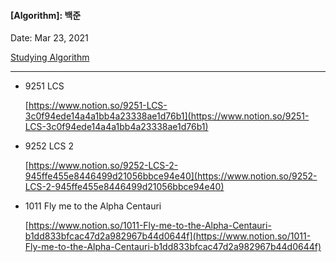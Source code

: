 #### [Algorithm]: 백준

Date: Mar 23, 2021

[Studying Algorithm](https://www.notion.so/Studying-Algorithm-227a7212f53d43c299d3a816b1d80d8d)

---

- 9251 LCS

  [https://www.notion.so/9251-LCS-3c0f94ede14a4a1bb4a23338ae1d76b1](https://www.notion.so/9251-LCS-3c0f94ede14a4a1bb4a23338ae1d76b1)

- 9252 LCS 2

  [https://www.notion.so/9252-LCS-2-945ffe455e8446499d21056bbce94e40](https://www.notion.so/9252-LCS-2-945ffe455e8446499d21056bbce94e40)

- 1011 Fly me to the Alpha Centauri

  [https://www.notion.so/1011-Fly-me-to-the-Alpha-Centauri-b1dd833bfcac47d2a982967b44d0644f](https://www.notion.so/1011-Fly-me-to-the-Alpha-Centauri-b1dd833bfcac47d2a982967b44d0644f)